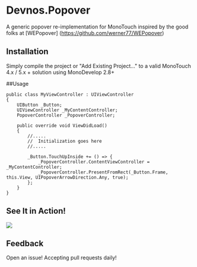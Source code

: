 <h1>Devnos.Popover</h1>

A generic popover re-implementation for MonoTouch inspired by the good folks at [WEPopover] (https://github.com/werner77/WEPopover)

## Installation

Simply compile the project or "Add Existing Project..." to a valid MonoTouch 4.x / 5.x + solution using MonoDevelop 2.8+

##Usage

	public class MyViewController : UIViewController
	{
		UIButton _Button;
		UIViewController _MyContentController;
		PopoverController _PopoverController;

		public override void ViewDidLoad()
		{
			//.....
			//	Initialization goes here
			//.....

			_Button.TouchUpInside += () => {
				_PopoverController.ContentViewController = _MyContentController;
				_PopoverController.PresentFromRect(_Button.Frame, this.View, UIPopoverArrowDirection.Any, true);
			};
		}
	}


## See It in Action!

<a href="http://screencast.com/t/lGwsvtEot9V"><img src="http://i.imgur.com/ZYX9Q.png"></img></a>

## Feedback

Open an issue! Accepting pull requests daily!

